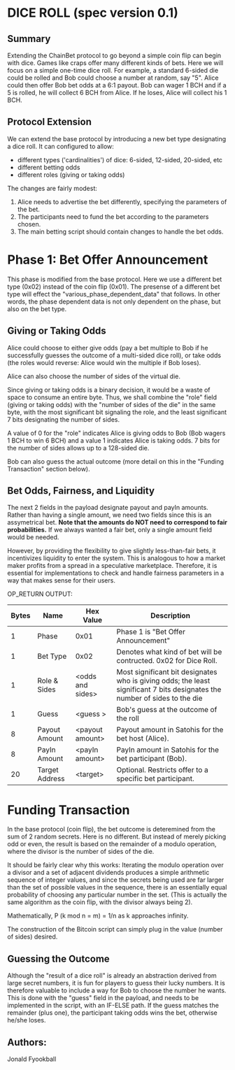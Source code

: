 # DICE ROLL (spec version 0.1)

## Summary
Extending the ChainBet protocol to go beyond a simple coin flip can begin with dice.  Games like craps offer many different kinds of bets.  Here we will focus on a simple one-time dice roll.  For example, a standard 6-sided die could be rolled and Bob could choose a number at random, say "5".  Alice could then offer Bob bet odds at a 6:1 payout.  Bob can wager 1 BCH and if a 5 is rolled, he will collect 6 BCH from Alice.  If he loses, Alice will collect his 1 BCH.

## Protocol Extension

We can extend the base protocol by introducing a new bet type designating a dice roll.  It can configured to allow:

* different types ('cardinalities') of dice:  6-sided, 12-sided, 20-sided, etc
* different betting odds
* different roles (giving or taking odds)

The changes are fairly modest:

1. Alice needs to advertise the bet differently, specifying the parameters of the bet.
2. The participants need to fund the bet according to the parameters chosen.
3. The main betting script should contain changes to handle the bet odds.

# Phase 1: Bet Offer Announcement

This phase is modified from the base protocol.  Here we use a different bet type (0x02) instead of the coin flip (0x01).  The presense of a different bet type will effect the "various_phase_dependent_data" that follows. In other words, the phase dependent data is not only dependent on the phase, but also on the bet type.

## Giving or Taking Odds

Alice could choose to either give odds (pay a bet multiple to Bob if he successfully guesses the outcome of a multi-sided dice roll), or take odds (the roles would reverse: Alice would win the multiple if Bob loses).

Alice can also choose the number of sides of the virtual die.

Since giving or taking odds is a binary decision, it would be a waste of space to consume an entire byte.  Thus, we shall combine the "role" field (giving or taking odds) with the "number of sides of the die" in the same byte, with the most significant bit signaling the role, and the least significant 7 bits designating the number of sides.

A value of 0 for the "role" indicates Alice is giving odds to Bob (Bob wagers 1 BCH to win 6 BCH) and a value 1 indicates Alice is taking odds.  7 bits for the number of sides allows up to a 128-sided die.

Bob can also guess the actual outcome (more detail on this in the "Funding Transaction" section below).

## Bet Odds, Fairness, and Liquidity

The next 2 fields in the payload designate payout and payIn amounts.  Rather than having a single amount, we need two fields since this is an assymetrical bet.  **Note that the amounts do NOT need to correspond to fair probabilities.** If we always wanted a fair bet, only a single amount field would be needed.  

However, by providing the flexibility to give slightly less-than-fair bets, it incentivizes liquidity to enter the system.  This is analogous to how a market maker profits from a spread in a speculative marketplace. Therefore, it is essential for implementations to check and handle fairness parameters in a way that makes sense for their users. 

OP_RETURN OUTPUT:

| Bytes       | Name         | Hex Value | Description  |
| ------------- |-------------| -----|-----------------|
| 1      | Phase | 0x01  | Phase 1 is "Bet Offer Announcement" |
| 1     | Bet Type | 0x02 | Denotes what kind of bet will be contructed. 0x02 for Dice Roll. |
| 1     | Role & Sides | \<odds and sides> | Most significant bit designates who is giving odds; the least significant 7 bits designates the number of sides to the die |
| 1     |  Guess    |  \<guess > | Bob's guess at the outcome of the roll | 
| 8     | Payout Amount   | \<payout amount> | Payout amount in Satohis for the bet host (Alice). | 
| 8     | PayIn Amount   | \<payIn amount> | PayIn amount in Satohis for the bet participant (Bob). | 
| 20 | Target Address | \<target> | Optional.  Restricts offer to a specific bet participant. |

# Funding Transaction

In the base protocol (coin flip), the bet outcome is deteremined from the sum of 2 random secrets.  Here is no different.  But instead of merely picking odd or even, the result is based on the remainder of a modulo operation, where the divisor is the number of sides of the die.  

It should be fairly clear why this works: Iterating the modulo operation over a divisor and a set of adjacent dividends produces a simple arithmetic sequence of integer values, and since the secrets being used are far larger than the set of possible values in the sequence, there is an essentially equal probability of choosing any particular number in the set.  (This is actually the same algorithm as the coin flip, with the divisor always being 2). 

Mathematically, P (k mod n = m) = 1/n as k approaches infinity.
 
The construction of the Bitcoin script can simply plug in the value (number of sides) desired.

## Guessing the Outcome  

Although the "result of a dice roll" is already an abstraction derived from large secret numbers, it is fun for players to guess their lucky numbers.  It is therefore valuable to include a way for Bob to choose the number he wants.  This is done with the "guess" field in the payload, and needs to be implemented in the script, with an IF-ELSE path.  If the guess matches the remainder (plus one), the participant taking odds wins the bet, otherwise he/she loses. 

## Authors:

Jonald Fyookball

